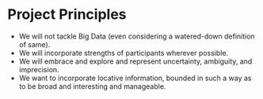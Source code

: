 Project Principles
==========

* We will not tackle Big Data (even considering a watered-down definition of same).
* We will incorporate strengths of participants wherever possible.
* We will embrace and explore and represent uncertainty, ambiguity, and imprecision.
* We want to incorporate locative information, bounded in such a way as to be broad and  interesting and manageable.
